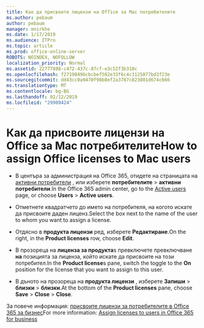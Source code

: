 ```yaml
---
title: Как да присвоите лицензи на Office за Mac потребителите
ms.author: pebaum
author: pebaum
manager: mnirkhe
ms.date: 1/17/2019
ms.audience: ITPro
ms.topic: article
ms.prod: office-online-server
ROBOTS: NOINDEX, NOFOLLOW
localization_priority: Normal
ms.assetid: 22777888-c472-437c-87cf-e3c52f3b310c
ms.openlocfilehash: f27198496cbcbef502e33f6c4c3125077bd3f23e
ms.sourcegitcommit: dd43cc0a9470f98b8ef2a3787c823801d674c666
ms.translationtype: MT
ms.contentlocale: bg-BG
ms.lasthandoff: 02/12/2019
ms.locfileid: "29909424"
---
```

# <a name="how-to-assign-office-licenses-to-mac-users"></a><span data-ttu-id="70cbd-102">Как да присвоите лицензи на Office за Mac потребителите</span><span class="sxs-lookup"><span data-stu-id="70cbd-102">How to assign Office licenses to Mac users</span></span>

- <span data-ttu-id="70cbd-103">В центъра за администрация на Office 365, отидете на страницата на [активни потребители](https://go.microsoft.com/fwlink/p/?linkid=834822) , или изберете **потребителите** \> **активни потребители**.</span><span class="sxs-lookup"><span data-stu-id="70cbd-103">In the Office 365 admin center, go to the [Active users](https://go.microsoft.com/fwlink/p/?linkid=834822) page, or choose **Users** \> **Active users**.</span></span>
    
- <span data-ttu-id="70cbd-104">Отметнете квадратчето до името на потребителя, на когото искате да присвоите даден лиценз.</span><span class="sxs-lookup"><span data-stu-id="70cbd-104">Select the box next to the name of the user to whom you want to assign a license.</span></span>
    
- <span data-ttu-id="70cbd-105">Отдясно в **продукта лицензи** ред, изберете **Редактиране**.</span><span class="sxs-lookup"><span data-stu-id="70cbd-105">On the right, in the **Product licenses** row, choose **Edit**.</span></span>
    
- <span data-ttu-id="70cbd-106">В прозореца на **лиценза за продукта**s превключете превключване **на** позицията за лиценза, който искате да присвоите на този потребител.</span><span class="sxs-lookup"><span data-stu-id="70cbd-106">In the **Product license**s pane, switch the toggle to the **On** position for the license that you want to assign to this user.</span></span> 
    
- <span data-ttu-id="70cbd-107">В дъното на прозореца на **продукта лицензи** , изберете **Запиши** \> **близки** \> **близки**.</span><span class="sxs-lookup"><span data-stu-id="70cbd-107">At the bottom of the **Product licenses** pane, choose **Save** \> **Close** \> **Close**.</span></span>
    
<span data-ttu-id="70cbd-108">За повече информация: [присвоите лицензи за потребителите в Office 365 за бизнес](https://docs.microsoft.com/office365/admin/subscriptions-and-billing/assign-licenses-to-users)</span><span class="sxs-lookup"><span data-stu-id="70cbd-108">For more information: [Assign licenses to users in Office 365 for business](https://docs.microsoft.com/office365/admin/subscriptions-and-billing/assign-licenses-to-users)</span></span>
  


